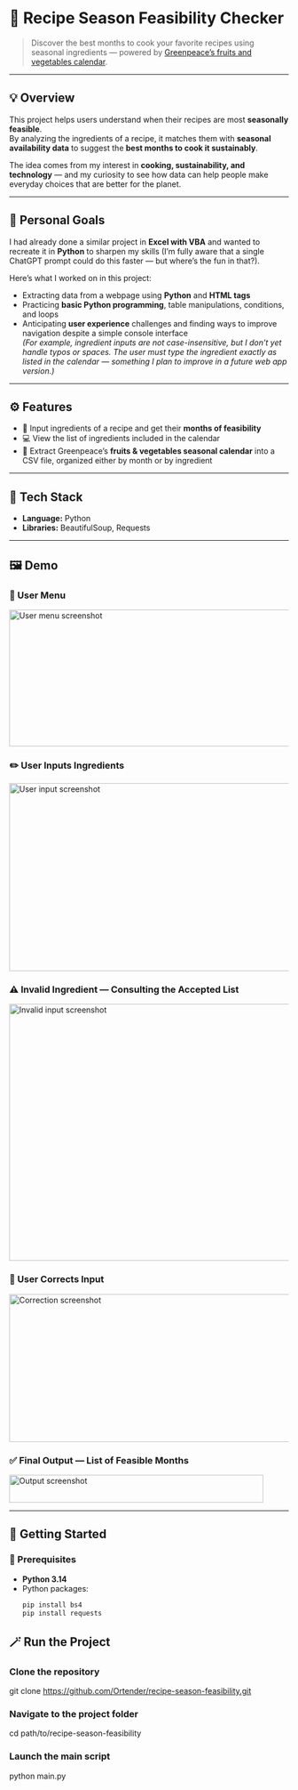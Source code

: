 # 🥦 Recipe Season Feasibility Checker

> Discover the best months to cook your favorite recipes using seasonal ingredients — powered by [Greenpeace’s fruits and vegetables calendar](https://www.greenpeace.fr/guetteur/calendrier/).

---

## 💡 Overview

This project helps users understand when their recipes are most **seasonally feasible**.  
By analyzing the ingredients of a recipe, it matches them with **seasonal availability data** to suggest the **best months to cook it sustainably**.

The idea comes from my interest in **cooking, sustainability, and technology** — and my curiosity to see how data can help people make everyday choices that are better for the planet.

---

## 🎯 Personal Goals

I had already done a similar project in **Excel with VBA** and wanted to recreate it in **Python** to sharpen my skills (I’m fully aware that a single ChatGPT prompt could do this faster — but where’s the fun in that?).  

Here’s what I worked on in this project:
- Extracting data from a webpage using **Python** and **HTML tags**
- Practicing **basic Python programming**, table manipulations, conditions, and loops
- Anticipating **user experience** challenges and finding ways to improve navigation despite a simple console interface  
  *(For example, ingredient inputs are not case-insensitive, but I don’t yet handle typos or spaces. The user must type the ingredient exactly as listed in the calendar — something I plan to improve in a future web app version.)*

---

## ⚙️ Features

- 🥕 Input ingredients of a recipe and get their **months of feasibility**
- 💻 View the list of ingredients included in the calendar
- 📅 Extract Greenpeace’s **fruits & vegetables seasonal calendar** into a CSV file, organized either by month or by ingredient  

---

## 🧠 Tech Stack

- **Language:** Python  
- **Libraries:** BeautifulSoup, Requests  

---

## 🖼️ Demo

### 🧭 User Menu
<img width="1101" height="246" alt="User menu screenshot" src="https://github.com/user-attachments/assets/e806a972-57e1-43bb-8c75-447240469d25" />

### ✏️ User Inputs Ingredients
<img width="1474" height="338" alt="User input screenshot" src="https://github.com/user-attachments/assets/39dbc77a-ccfb-4497-9591-0361245715b3" />

### ⚠️ Invalid Ingredient — Consulting the Accepted List
<img width="1471" height="462" alt="Invalid input screenshot" src="https://github.com/user-attachments/assets/3cc28540-3f31-406f-9a1f-46804b87ddfe" />

### 🔁 User Corrects Input
<img width="790" height="266" alt="Correction screenshot" src="https://github.com/user-attachments/assets/0731dd63-a0d4-44fe-81bd-b2813ed7da5e" />

### ✅ Final Output — List of Feasible Months
<img width="458" height="50" alt="Output screenshot" src="https://github.com/user-attachments/assets/54cadbab-86da-425c-8970-dd08af422d26" />

---

## 🚀 Getting Started

### 🧩 Prerequisites
- **Python 3.14**
- Python packages:
  ```bash
  pip install bs4
  pip install requests

## 🪄 Run the Project

### Clone the repository

git clone https://github.com/Ortender/recipe-season-feasibility.git


### Navigate to the project folder

cd path/to/recipe-season-feasibility


### Launch the main script

python main.py
